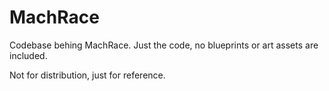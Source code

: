 # MachRace
Codebase behing MachRace. Just the code, no blueprints or art assets are included.

Not for distribution, just for reference.
